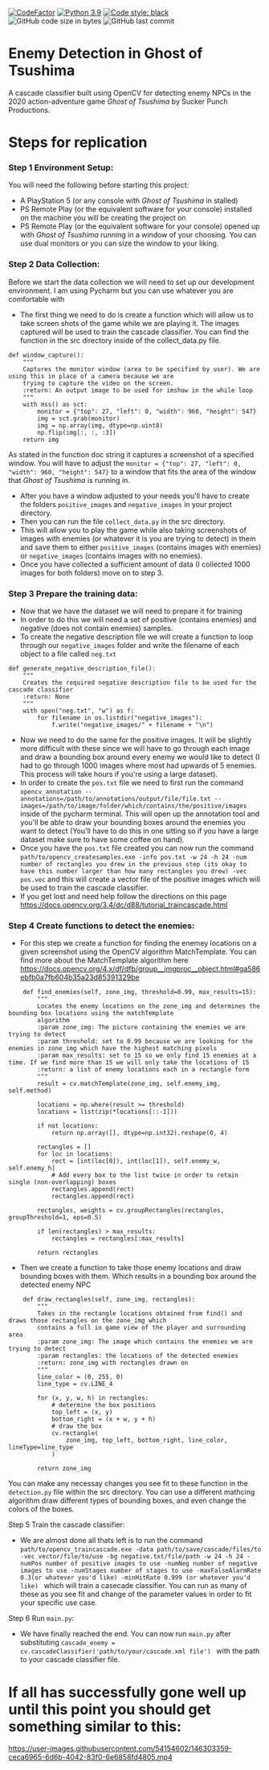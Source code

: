 [![CodeFactor](https://www.codefactor.io/repository/github/dylanzenner/enemy_detection_in_ghost_of_tsushima/badge)](https://www.codefactor.io/repository/github/dylanzenner/enemy_detection_in_ghost_of_tsushima)
[![Python 3.9](https://img.shields.io/badge/python-3.9-blue.svg)](https://www.python.org/downloads/release/python-360/)
[![Code style: black](https://img.shields.io/badge/code%20style-black-000000.svg)](https://github.com/psf/black)
![GitHub code size in bytes](https://img.shields.io/github/languages/code-size/dylanzenner/enemy_detection_in_ghost_of_tsushima)
![GitHub last commit](https://img.shields.io/github/last-commit/dylanzenner/enemy_detection_in_ghost_of_tsushima)

# Enemy Detection in Ghost of Tsushima

A cascade classifier built using OpenCV for detecting enemy NPCs in the 2020 action-adventure game *Ghost of Tsushima* by Sucker Punch Productions.


# Steps for replication

### Step 1 Environment Setup:

You will need the following before starting this project:
-   A PlayStation 5 (or any console with *Ghost of Tsushima* in stalled)
-   PS Remote Play (or the equivalent software for your console) installed on the machine you will be creating the project on
-   PS Remote Play (or the equivalent software for your console) opened up with *Ghost of Tsushima* running in a window of your choosing. You can use dual monitors or you can size the window to your liking.


### Step 2 Data Collection:
Before we start the data collection we will need to set up our development environment. I am using Pycharm but you can use whatever you are comfortable with
-   The first thing we need to do is create a function which will allow us to take screen shots of the game while we are playing it. The images captured will be used to train the cascade classifier. You can find the function in the src directory inside of the collect_data.py file. 
```{python}
def window_capture():
    """
    Captures the monitor window (area to be specified by user). We are using this in place of a camera because we are
    trying to capture the video on the screen.
    :return: An output image to be used for imshow in the while loop
    """
    with mss() as sct:
        monitor = {"top": 27, "left": 0, "width": 960, "height": 547}
        img = sct.grab(monitor)
        img = np.array(img, dtype=np.uint8)
        np.flip(img[:, :, :3])
    return img
```
As stated in the function doc string it captures a screenshot of a specified window. You will have to adjust the ```monitor = {"top": 27, "left": 0, "width": 960, "height": 547}``` to a window that fits the area of the window that *Ghost of Tsushima* is running in.
-   After you have a window adjusted to your needs you'll have to create the folders ```positive_images``` and ```negative_images``` in your project directory.
-   Then you can run the file ```collect_data.py``` in the src directory.
-   This will allow you to play the game while also taking screenshots of images with enemies (or whatever it is you are trying to detect) in them and save them to either ```positive_images``` (contains images with enemies) or ```negative_images``` (contains images with no enemies).
-   Once you have collected a sufficient amount of data (I collected 1000 images for both folders) move on to step 3.


### Step 3 Prepare the training data:
-   Now that we have the dataset we will need to prepare it for training
-   In order to do this we will need a set of positive (contains enemies) and negative (does not contain enemies) samples.
-   To create the negative description file we will create a function to loop through our ```negative_images``` folder and write the filename of each object to a file called ```neg.txt```
```{python}
def generate_negative_description_file():
    """
    Creates the required negative description file to be used for the cascade classifier
    :return: None
    """
    with open("neg.txt", "w") as f:
        for filename in os.listdir("negative_images"):
            f.write("negative_images/" + filename + "\n")
```
-   Now we need to do the same for the positive images. It will be slightly more difficult with these since we will have to go through each image and draw a bounding box around every enemy we would like to detect (I had to go through 1000 images where most had upwards of 5 enemies. This process will take hours if you're using a large dataset).
-   In order to create the ```pos.txt``` file we need to first run the command ```opencv_annotation --annotations=/path/to/annotations/output/file/file.txt --images=/path/to/image/folder/which/contains/the/positive/images``` inside of the pycharm terminal. This will open up the annotation tool and you'll be able to draw your bounding boxes around the enemies you want to detect (You'll have to do this in one sitting so if you have a large dataset make sure to have some coffee on hand).
-   Once you have the ```pos.txt``` file created you can now run the command ```path/to/opencv_createsamples.exe -info pos.txt -w 24 -h 24 -num number of rectangles you drew in the previous step (its okay to have this number larger than how many rectangles you drew) -vec pos.vec``` and this will create a vector file of the positive images which will be used to train the cascade classifier.
-   If you get lost and need help follow the directions on this page https://docs.opencv.org/3.4/dc/d88/tutorial_traincascade.html

### Step 4 Create functions to detect the enemies:
-   For this step we create a function for finding the enemey locations on a given screenshot using the OpenCV algorithm MatchTemplate. You can find more about the MatchTemplate algorithm here https://docs.opencv.org/4.x/df/dfb/group__imgproc__object.html#ga586ebfb0a7fb604b35a23d85391329be
```{python}
    def find_enemies(self, zone_img, threshold=0.99, max_results=15):
        """
        Locates the enemy locations on the zone_img and determines the bounding box locations using the matchTemplate
        algorithm
        :param zone_img: The picture containing the enemies we are trying to detect
        :param threshold: set to 0.99 because we are looking for the enemies in zone_img which have the highest matching pixels
        :param max_results: set to 15 so we only find 15 enemies at a time. If we find more than 15 we will only take the locations of 15
        :return: a list of enemy locations each in a rectangle form
        """
        result = cv.matchTemplate(zone_img, self.enemy_img, self.method)

        locations = np.where(result >= threshold)
        locations = list(zip(*locations[::-1]))

        if not locations:
            return np.array([], dtype=np.int32).reshape(0, 4)

        rectangles = []
        for loc in locations:
            rect = [int(loc[0]), int(loc[1]), self.enemy_w, self.enemy_h]
            # Add every box to the list twice in order to retain single (non-overlapping) boxes
            rectangles.append(rect)
            rectangles.append(rect)

        rectangles, weights = cv.groupRectangles(rectangles, groupThreshold=1, eps=0.5)

        if len(rectangles) > max_results:
            rectangles = rectangles[:max_results]

        return rectangles
```

-   Then we create a function to take those enemy locations and draw bounding boxes with them. Which results in a bounding box around the detected enemy NPC
```{python}
    def draw_rectangles(self, zone_img, rectangles):
        """
        Takes in the rectangle locations obtained from find() and draws those rectangles on the zone_img which
        contains a full in game view of the player and surrounding area
        :param zone_img: The image which contains the enemies we are trying to detect
        :param rectangles: the locations of the detected enemies
        :return: zone_img with rectangles drawn on
        """
        line_color = (0, 255, 0)
        line_type = cv.LINE_4

        for (x, y, w, h) in rectangles:
            # determine the box positions
            top_left = (x, y)
            bottom_right = (x + w, y + h)
            # draw the box
            cv.rectangle(
                zone_img, top_left, bottom_right, line_color, lineType=line_type
            )

        return zone_img
```
You can make any necessay changes you see fit to these function in the ```detection.py``` file within the src directory. You can use a different mathcing algorithm draw different types of bounding boxes, and even change the colors of the boxes.

Step 5 Train the cascade classifier:
-   We are almost done all thats left is to run the command ```path/to/opencv_traincascade.exe -data path/to/save/cascade/files/to -vec vector/file/to/use -bg negative.txt/file/path -w 24 -h 24 -numPos number of positive images to use -numNeg number of negative images to use -numStages number of stages to use -maxFalseAlarmRate 0.3(or whatever you'd like) -minHitRate 0.999 (or whatever you'd like) ``` which will train a casecade classifier. You can run as many of these as you see fit and change of the parameter values in order to fit your specific use case.

Step 6 Run ```main.py```:
-   We have finally reached the end. You can now run ```main.py``` after substituting ```cascade_enemy = cv.cascadeClassifier('path/to/your/cascade.xml file') ``` with the path to your cascade classifier file.

# If all has successfully gone well up until this point you should get something similar to this:






https://user-images.githubusercontent.com/54154602/146303359-ceca6965-6d6b-4042-83f0-6e6858fd4805.mp4


